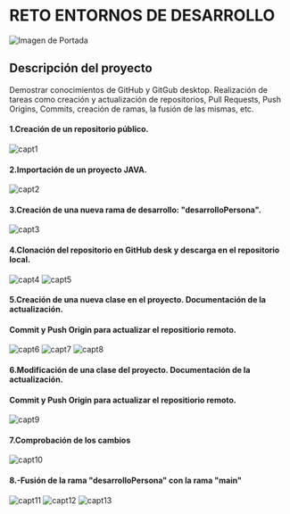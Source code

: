 
# RETO ENTORNOS DE DESARROLLO
![Imagen de Portada](UAX.jpg)
## Descripción del proyecto
Demostrar conocimientos de GitHub y GitGub desktop. Realización de tareas como
creación y actualización de repositorios, Pull Requests, Push Origins, Commits,
creación de ramas, la fusión de las mismas, etc.
#### 1.Creación de un repositorio público.
![capt1](reto2/capt1.jpg)

#### 2.Importación de un proyecto JAVA.
![capt2](reto2/capt2.jpg)
#### 3.Creación de una nueva rama de desarrollo: "desarrolloPersona".
![capt3](reto2/capt3.jpg)
#### 4.Clonación del repositorio en GitHub desk y descarga en el repositorio local.
![capt4](reto2/capt4.jpg)
![capt5](reto2/capt5.jpg)

#### 5.Creación de una nueva clase en el proyecto. Documentación de la actualización.
#### Commit y Push Origin para actualizar el repositiorio remoto.
![capt6](reto2/capt6.jpg)
![capt7](reto2/capt7.jpg)
![capt8](reto2/capt8.jpg)

#### 6.Modificación de una clase del proyecto. Documentación de la actualización.
#### Commit y Push Origin para actualizar el repositiorio remoto.
![capt9](reto2/capt9.jpg)
#### 7.Comprobación de los cambios
![capt10](reto2/capt10.jpg)

#### 8.-Fusión de la rama "desarrolloPersona" con la rama "main" 
![capt11](reto2/capt11.jpg)
![capt12](reto2/capt12.jpg)
![capt13](reto2/capt13.jpg)


